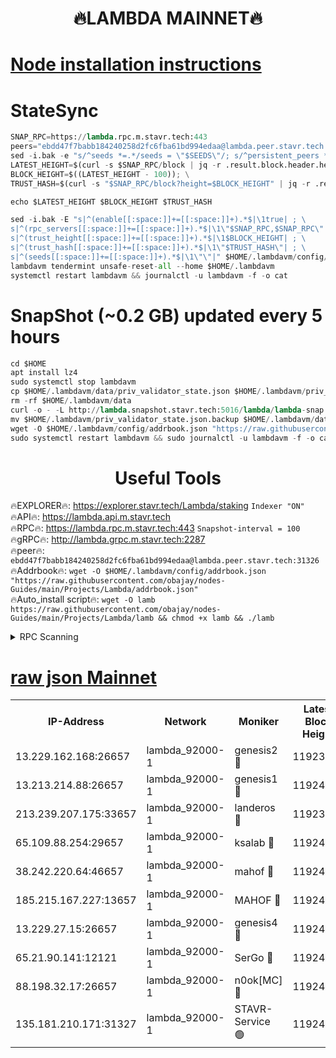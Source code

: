 <h1 align="center"> 🔥LAMBDA MAINNET🔥</h1>


[Node installation instructions](https://github.com/obajay/nodes-Guides/tree/main/Projects/Lambda)
=


# StateSync
```python
SNAP_RPC=https://lambda.rpc.m.stavr.tech:443
peers="ebdd47f7babb184240258d2fc6fba61bd994edaa@lambda.peer.stavr.tech:31326" 
sed -i.bak -e "s/^seeds *=.*/seeds = \"$SEEDS\"/; s/^persistent_peers *=.*/persistent_peers = \"$PEERS\"/" $HOME/.lambdavm/config/config.toml
LATEST_HEIGHT=$(curl -s $SNAP_RPC/block | jq -r .result.block.header.height); \
BLOCK_HEIGHT=$((LATEST_HEIGHT - 100)); \
TRUST_HASH=$(curl -s "$SNAP_RPC/block?height=$BLOCK_HEIGHT" | jq -r .result.block_id.hash)

echo $LATEST_HEIGHT $BLOCK_HEIGHT $TRUST_HASH

sed -i.bak -E "s|^(enable[[:space:]]+=[[:space:]]+).*$|\1true| ; \
s|^(rpc_servers[[:space:]]+=[[:space:]]+).*$|\1\"$SNAP_RPC,$SNAP_RPC\"| ; \
s|^(trust_height[[:space:]]+=[[:space:]]+).*$|\1$BLOCK_HEIGHT| ; \
s|^(trust_hash[[:space:]]+=[[:space:]]+).*$|\1\"$TRUST_HASH\"| ; \
s|^(seeds[[:space:]]+=[[:space:]]+).*$|\1\"\"|" $HOME/.lambdavm/config/config.toml
lambdavm tendermint unsafe-reset-all --home $HOME/.lambdavm
systemctl restart lambdavm && journalctl -u lambdavm -f -o cat

```
# SnapShot (~0.2 GB) updated every 5 hours
```python
cd $HOME
apt install lz4
sudo systemctl stop lambdavm
cp $HOME/.lambdavm/data/priv_validator_state.json $HOME/.lambdavm/priv_validator_state.json.backup
rm -rf $HOME/.lambdavm/data
curl -o - -L http://lambda.snapshot.stavr.tech:5016/lambda/lambda-snap.tar.lz4 | lz4 -c -d - | tar -x -C $HOME/.lambdavm --strip-components 2
mv $HOME/.lambdavm/priv_validator_state.json.backup $HOME/.lambdavm/data/priv_validator_state.json
wget -O $HOME/.lambdavm/config/addrbook.json "https://raw.githubusercontent.com/obajay/nodes-Guides/main/Projects/Lambda/addrbook.json"
sudo systemctl restart lambdavm && sudo journalctl -u lambdavm -f -o cat
```
 <h1 align="center"> Useful Tools</h1>

🔥EXPLORER🔥:      https://explorer.stavr.tech/Lambda/staking	        `Indexer "ON"` \
🔥API🔥: 			 		 https://lambda.api.m.stavr.tech \
🔥RPC🔥:           https://lambda.rpc.m.stavr.tech:443	              `Snapshot-interval = 100` \
🔥gRPC🔥:          http://lambda.grpc.m.stavr.tech:2287 \
🔥peer🔥:					 `ebdd47f7babb184240258d2fc6fba61bd994edaa@lambda.peer.stavr.tech:31326` \
🔥Addrbook🔥:    ```wget -O $HOME/.lambdavm/config/addrbook.json "https://raw.githubusercontent.com/obajay/nodes-Guides/main/Projects/Lambda/addrbook.json"``` \
🔥Auto_install script🔥: ```wget -O lamb https://raw.githubusercontent.com/obajay/nodes-Guides/main/Projects/Lambda/lamb && chmod +x lamb && ./lamb```


<details>
<summary>RPC Scanning</summary>

<h2 align="center"> We scan nodes in real time every 4 hours. And we provide the final result of RPC endpoints.
We cannot influence the operation of these nodes in any way. </h2>


```python
If Voting Power is higher than 0 --> then the Node is a validator of the network and may be subject to attack and be a potential threat to the chain.
```
```python
We marked such validators with a red symbol
```

</details>

[raw json Mainnet](https://rpc-check.lambm.stavr.tech/lambm/rpc-lambm-result.json)
=


<table><tr><th>IP-Address</th><th>Network</th><th>Moniker</th><th>Latest Block Height</th><th>Earliest Block Height</th><th>Catching Up</th><th>Tx Index</th><th>Voting Power</th><th>Scan Time</th></tr><tr><td>13.229.162.168:26657</td><td>lambda_92000-1</td><td>genesis2 🔴</td><td>11923998</td><td>1</td><td>False</td><td>on</td><td>15379634</td><td>2024-02-27T07:04:18.922456097UTC</td></tr><tr><td>13.213.214.88:26657</td><td>lambda_92000-1</td><td>genesis1 🔴</td><td>11924000</td><td>1</td><td>False</td><td>on</td><td>737835</td><td>2024-02-27T07:04:23.640668396UTC</td></tr><tr><td>213.239.207.175:33657</td><td>lambda_92000-1</td><td>landeros 🔴</td><td>11923997</td><td>8136001</td><td>False</td><td>off</td><td>1819153</td><td>2024-02-27T07:04:13.687777997UTC</td></tr><tr><td>65.109.88.254:29657</td><td>lambda_92000-1</td><td>ksalab 🔴</td><td>11924000</td><td>8715001</td><td>False</td><td>on</td><td>510465</td><td>2024-02-27T07:04:28.453583020UTC</td></tr><tr><td>38.242.220.64:46657</td><td>lambda_92000-1</td><td>mahof 🔴</td><td>11924001</td><td>10131001</td><td>False</td><td>off</td><td>770350</td><td>2024-02-27T07:04:33.169920532UTC</td></tr><tr><td>185.215.167.227:13657</td><td>lambda_92000-1</td><td>MAHOF 🔴</td><td>11924000</td><td>10134001</td><td>False</td><td>on</td><td>2051510</td><td>2024-02-27T07:04:22.427693929UTC</td></tr><tr><td>13.229.27.15:26657</td><td>lambda_92000-1</td><td>genesis4 🔴</td><td>11924000</td><td>11043001</td><td>False</td><td>on</td><td>9567262</td><td>2024-02-27T07:04:22.112381184UTC</td></tr><tr><td>65.21.90.141:12121</td><td>lambda_92000-1</td><td>SerGo 🔴</td><td>11924001</td><td>11824001</td><td>False</td><td>off</td><td>10608415</td><td>2024-02-27T07:04:32.873019474UTC</td></tr><tr><td>88.198.32.17:26657</td><td>lambda_92000-1</td><td>n0ok[MC] 🔴</td><td>11924002</td><td>11824002</td><td>False</td><td>off</td><td>1578630</td><td>2024-02-27T07:04:38.151748864UTC</td></tr><tr><td>135.181.210.171:31327</td><td>lambda_92000-1</td><td>STAVR-Service 🟢</td><td>11924000</td><td>11923501</td><td>False</td><td>on</td><td>0</td><td>2024-02-27T07:04:28.111172601UTC</td></tr></table>
